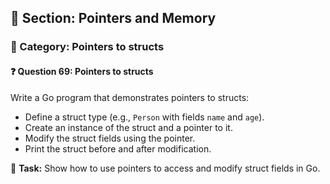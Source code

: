 ## 📘 Section: Pointers and Memory  
### 🔹 Category: Pointers to structs  
#### ❓ Question 69: Pointers to structs

Write a Go program that demonstrates pointers to structs:

- Define a struct type (e.g., `Person` with fields `name` and `age`).
- Create an instance of the struct and a pointer to it.
- Modify the struct fields using the pointer.
- Print the struct before and after modification.

🔧 **Task:** Show how to use pointers to access and modify struct fields in Go.
